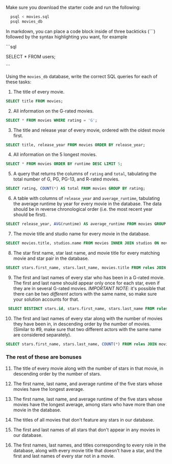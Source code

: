 
Make sure you download the starter code and run the following:

```sh
  psql < movies.sql
  psql movies_db
```

In markdown, you can place a code block inside of three backticks (```) followed by the syntax highlighting you want, for example

\```sql

SELECT \* FROM users;

\```

Using the `movies_db` database, write the correct SQL queries for each of these tasks:

1.  The title of every movie.
```sql
SELECT title FROM movies;
```
2.  All information on the G-rated movies.
```sql
SELECT * FROM movies WHERE rating = 'G';
```
3.  The title and release year of every movie, ordered with the
    oldest movie first.
```sql
SELECT title, release_year FROM movies ORDER BY release_year;
```
4.  All information on the 5 longest movies.
```sql
SELECT * FROM movies ORDER BY runtime DESC LIMIT 5;
```
5.  A query that returns the columns of `rating` and `total`, tabulating the
    total number of G, PG, PG-13, and R-rated movies.
```sql
SELECT rating, COUNT(*) AS total FROM movies GROUP BY rating;
```
6.  A table with columns of `release_year` and `average_runtime`,
    tabulating the average runtime by year for every movie in the database. The data should be in reverse chronological order (i.e. the most recent year should be first).
```sql
SELECT release_year, AVG(runtime) AS average_runtime FROM movies GROUP BY release_year ORDER BY release_year DESC;
```
7.  The movie title and studio name for every movie in the
    database.
```sql
SELECT movies.title, studios.name FROM movies INNER JOIN studios ON movies.studio_id = studios.id;
```
8.  The star first name, star last name, and movie title for every
    matching movie and star pair in the database.
```sql
SELECT stars.first_name, stars.last_name, movies.title FROM roles JOIN movies ON roles.movie_id=movies.id JOIN stars ON roles.star_id = stars.id;
```
9.  The first and last names of every star who has been in a G-rated movie. The first and last name should appear only once for each star, even if they are in several G-rated movies. *IMPORTANT NOTE*: it's possible that there can be two *different* actors with the same name, so make sure your solution accounts for that.
```sql
 SELECT DISTINCT stars.id, stars.first_name, stars.last_name FROM roles JOIN movies ON roles.movie_id=movies.id JOIN stars ON roles.star_id = stars.id WHERE movies.rating = 'G';
```
10. The first and last names of every star along with the number
    of movies they have been in, in descending order by the number of movies. (Similar to #9, make sure
    that two different actors with the same name are considered separately).
```sql
SELECT stars.first_name, stars.last_name, COUNT(*) FROM roles JOIN movies ON roles.movie_id=movies.id JOIN stars ON roles.star_id = stars.id GROUP BY stars.first_name, stars.last_name ORDER BY COUNT(*);
```
### The rest of these are bonuses

11. The title of every movie along with the number of stars in
    that movie, in descending order by the number of stars.

12. The first name, last name, and average runtime of the five
    stars whose movies have the longest average.

13. The first name, last name, and average runtime of the five
    stars whose movies have the longest average, among stars who have more than one movie in the database.

14. The titles of all movies that don't feature any stars in our
    database.

15. The first and last names of all stars that don't appear in any movies in our database.

16. The first names, last names, and titles corresponding to every
    role in the database, along with every movie title that doesn't have a star, and the first and last names of every star not in a movie.
